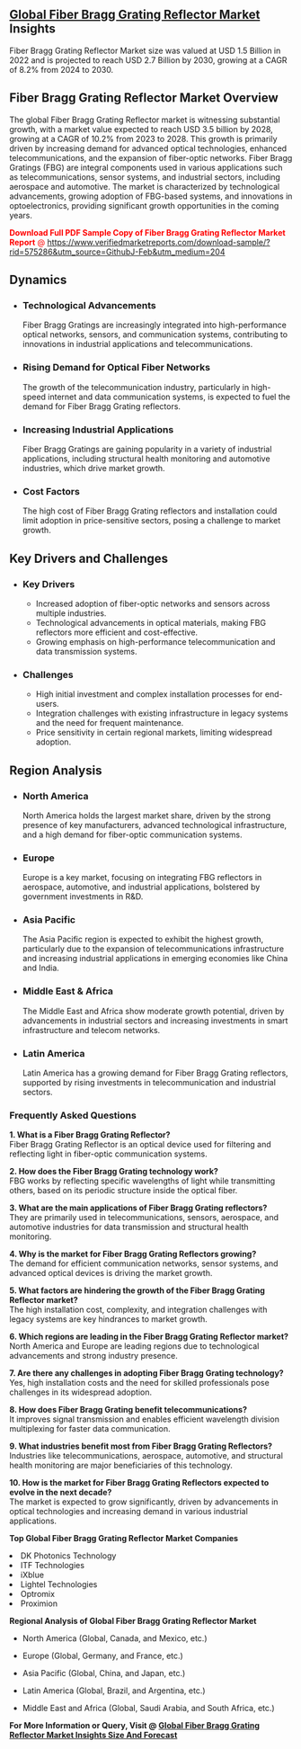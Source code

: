 <h2><a href="https://www.verifiedmarketreports.com/download-sample/?rid=575286&amp;utm_source=GithubJ&amp;utm_medium=204" target="_blank">Global Fiber Bragg Grating Reflector Market</a> Insights</h2><p>Fiber Bragg Grating Reflector Market size was valued at USD 1.5 Billion in 2022 and is projected to reach USD 2.7 Billion by 2030, growing at a CAGR of 8.2% from 2024 to 2030.</p><p> <h2>Fiber Bragg Grating Reflector Market Overview</h2> <p>The global Fiber Bragg Grating Reflector market is witnessing substantial growth, with a market value expected to reach USD 3.5 billion by 2028, growing at a CAGR of 10.2% from 2023 to 2028. This growth is primarily driven by increasing demand for advanced optical technologies, enhanced telecommunications, and the expansion of fiber-optic networks. Fiber Bragg Gratings (FBG) are integral components used in various applications such as telecommunications, sensor systems, and industrial sectors, including aerospace and automotive. The market is characterized by technological advancements, growing adoption of FBG-based systems, and innovations in optoelectronics, providing significant growth opportunities in the coming years. <p><p><span class=""><span style="color: #ff0000;"><strong>Download Full PDF Sample Copy of Fiber Bragg Grating Reflector Market Report</strong> @ </span><a href="https://www.verifiedmarketreports.com/download-sample/?rid=575286&amp;utm_source=GithubJ-Feb&amp;utm_medium=204" target="_blank">https://www.verifiedmarketreports.com/download-sample/?rid=575286&amp;utm_source=GithubJ-Feb&amp;utm_medium=204</a></span></p></p> <h2>Dynamics</h2> <ul> <li><h3>Technological Advancements</h3> Fiber Bragg Gratings are increasingly integrated into high-performance optical networks, sensors, and communication systems, contributing to innovations in industrial applications and telecommunications.</li> <li><h3>Rising Demand for Optical Fiber Networks</h3> The growth of the telecommunication industry, particularly in high-speed internet and data communication systems, is expected to fuel the demand for Fiber Bragg Grating reflectors.</li> <li><h3>Increasing Industrial Applications</h3> Fiber Bragg Gratings are gaining popularity in a variety of industrial applications, including structural health monitoring and automotive industries, which drive market growth.</li> <li><h3>Cost Factors</h3> The high cost of Fiber Bragg Grating reflectors and installation could limit adoption in price-sensitive sectors, posing a challenge to market growth.</li> </ul> <h2>Key Drivers and Challenges</h2> <ul> <li><h3>Key Drivers</h3> <ul> <li>Increased adoption of fiber-optic networks and sensors across multiple industries.</li> <li>Technological advancements in optical materials, making FBG reflectors more efficient and cost-effective.</li> <li>Growing emphasis on high-performance telecommunication and data transmission systems.</li> </ul> </li> <li><h3>Challenges</h3> <ul> <li>High initial investment and complex installation processes for end-users.</li> <li>Integration challenges with existing infrastructure in legacy systems and the need for frequent maintenance.</li> <li>Price sensitivity in certain regional markets, limiting widespread adoption.</li> </ul> </li> </ul> <h2>Region Analysis</h2> <ul> <li><h3>North America</h3> North America holds the largest market share, driven by the strong presence of key manufacturers, advanced technological infrastructure, and a high demand for fiber-optic communication systems.</li> <li><h3>Europe</h3> Europe is a key market, focusing on integrating FBG reflectors in aerospace, automotive, and industrial applications, bolstered by government investments in R&D.</li> <li><h3>Asia Pacific</h3> The Asia Pacific region is expected to exhibit the highest growth, particularly due to the expansion of telecommunications infrastructure and increasing industrial applications in emerging economies like China and India.</li> <li><h3>Middle East & Africa</h3> The Middle East and Africa show moderate growth potential, driven by advancements in industrial sectors and increasing investments in smart infrastructure and telecom networks.</li> <li><h3>Latin America</h3> Latin America has a growing demand for Fiber Bragg Grating reflectors, supported by rising investments in telecommunication and industrial sectors.</li> </ul> <h3>Frequently Asked Questions</h3> <p><strong>1. What is a Fiber Bragg Grating Reflector?</strong><br>Fiber Bragg Grating Reflector is an optical device used for filtering and reflecting light in fiber-optic communication systems.</p> <p><strong>2. How does the Fiber Bragg Grating technology work?</strong><br>FBG works by reflecting specific wavelengths of light while transmitting others, based on its periodic structure inside the optical fiber.</p> <p><strong>3. What are the main applications of Fiber Bragg Grating reflectors?</strong><br>They are primarily used in telecommunications, sensors, aerospace, and automotive industries for data transmission and structural health monitoring.</p> <p><strong>4. Why is the market for Fiber Bragg Grating Reflectors growing?</strong><br>The demand for efficient communication networks, sensor systems, and advanced optical devices is driving the market growth.</p> <p><strong>5. What factors are hindering the growth of the Fiber Bragg Grating Reflector market?</strong><br>The high installation cost, complexity, and integration challenges with legacy systems are key hindrances to market growth.</p> <p><strong>6. Which regions are leading in the Fiber Bragg Grating Reflector market?</strong><br>North America and Europe are leading regions due to technological advancements and strong industry presence.</p> <p><strong>7. Are there any challenges in adopting Fiber Bragg Grating technology?</strong><br>Yes, high installation costs and the need for skilled professionals pose challenges in its widespread adoption.</p> <p><strong>8. How does Fiber Bragg Grating benefit telecommunications?</strong><br>It improves signal transmission and enables efficient wavelength division multiplexing for faster data communication.</p> <p><strong>9. What industries benefit most from Fiber Bragg Grating Reflectors?</strong><br>Industries like telecommunications, aerospace, automotive, and structural health monitoring are major beneficiaries of this technology.</p> <p><strong>10. How is the market for Fiber Bragg Grating Reflectors expected to evolve in the next decade?</strong><br>The market is expected to grow significantly, driven by advancements in optical technologies and increasing demand in various industrial applications.</p> </p><p><strong>Top Global Fiber Bragg Grating Reflector Market Companies</strong></p><div data-test-id=""><p><li>DK Photonics Technology</li><li> ITF Technologies</li><li> iXblue</li><li> Lightel Technologies</li><li> Optromix</li><li> Proximion</li></p><div><strong>Regional Analysis of&nbsp;Global Fiber Bragg Grating Reflector Market</strong></div><ul><li dir="ltr"><p dir="ltr">North America&nbsp;(Global, Canada, and Mexico, etc.)</p></li><li dir="ltr"><p dir="ltr">Europe (Global, Germany, and France, etc.)</p></li><li dir="ltr"><p dir="ltr">Asia Pacific&nbsp;(Global, China, and Japan, etc.)</p></li><li dir="ltr"><p dir="ltr">Latin America&nbsp;(Global, Brazil, and Argentina, etc.)</p></li><li dir="ltr">Middle East and Africa&nbsp;(Global, Saudi Arabia, and South Africa, etc.)</li></ul><p><strong>For More Information or Query, Visit @&nbsp;</strong><strong><a href="https://www.verifiedmarketreports.com/product/fiber-bragg-grating-reflector-market/?utm_source=GithubJ&amp;utm_medium=204" target="_blank">Global Fiber Bragg Grating Reflector Market Insights Size And Forecast</a></strong></p></div>
